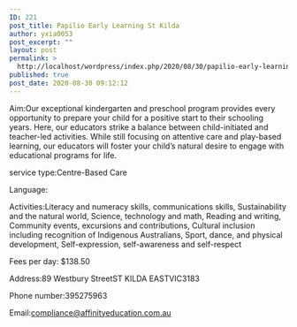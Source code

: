 ```yaml
---
ID: 221
post_title: Papilio Early Learning St Kilda
author: yxia0053
post_excerpt: ""
layout: post
permalink: >
  http://localhost/wordpress/index.php/2020/08/30/papilio-early-learning-st-kilda/
published: true
post_date: 2020-08-30 09:12:12
---
```

Aim:Our exceptional kindergarten and preschool program provides every opportunity to prepare your child for a positive start to their schooling years. Here, our educators strike a balance between child-initiated and teacher-led activities. While still focusing on attentive care and play-based learning, our educators will foster your child’s natural desire to engage with educational programs for life.

service type:Centre-Based Care

Language:

Activities:Literacy and numeracy skills, communications skills, Sustainability and the natural world, Science, technology and math, Reading and writing, Community events, excursions and contributions, Cultural inclusion including recognition of Indigenous Australians, Sport, dance, and physical development, Self-expression, self-awareness and self-respect

Fees per day: $138.50

Address:89 Westbury StreetST KILDA EASTVIC3183

Phone number:395275963

Email:compliance@affinityeducation.com.au
